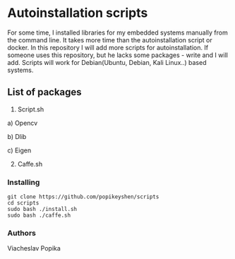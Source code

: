 # Autoinstallation scripts

For some time, I installed libraries for my embedded systems manually from the command line. It takes more time than the autoinstallation script or docker. In this repository I will add more scripts for autoinstallation. If someone uses this repository, but he lacks some packages - write and I will add. Scripts will work for Debian(Ubuntu, Debian, Kali Linux..) based systems.

## List of packages

1. Script.sh

  a) Opencv

  b) Dlib

  c) Eigen

2. Caffe.sh

### Installing


```
git clone https://github.com/popikeyshen/scripts
cd scripts
sudo bash ./install.sh
sudo bash ./caffe.sh
```

### Authors

Viacheslav Popika
